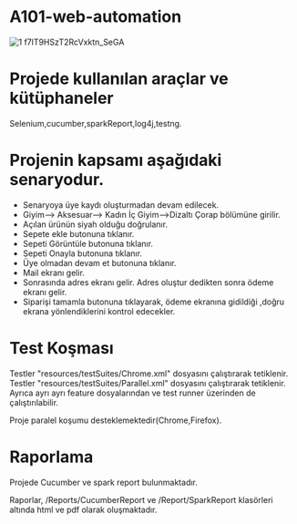 # A101-web-automation

![1 f7lT9HSzT2RcVxktn_SeGA](https://user-images.githubusercontent.com/49526501/174499258-8ff63b1a-570a-4f3f-9af5-7e6896e65304.png)

# Projede kullanılan araçlar ve kütüphaneler

Selenium,cucumber,sparkReport,log4j,testng.

# Projenin kapsamı aşağıdaki senaryodur.  

- Senaryoya üye kaydı oluşturmadan devam edilecek.
- Giyim--> Aksesuar--> Kadın İç Giyim-->Dizaltı Çorap bölümüne girilir.
- Açılan ürünün siyah olduğu doğrulanır.
- Sepete ekle butonuna tıklanır.
- Sepeti Görüntüle butonuna tıklanır.
- Sepeti Onayla butonuna tıklanır.
- Üye olmadan devam et butonuna tıklanır.
- Mail ekranı gelir.
- Sonrasında adres ekranı gelir. Adres oluştur dedikten sonra ödeme ekranı gelir.
- Siparişi tamamla butonuna tıklayarak, ödeme ekranına gidildiği ,doğru ekrana yönlendiklerini kontrol edecekler.


# Test Koşması

Testler "resources/testSuites/Chrome.xml" dosyasını çalıştırarak tetiklenir.  
Testler "resources/testSuites/Parallel.xml" dosyasını çalıştırarak tetiklenir.  
Ayrıca ayrı ayrı feature dosyalarından ve test runner üzerinden de çalıştırılabilir.  


Proje paralel koşumu desteklemektedir(Chrome,Firefox).

# Raporlama

Projede Cucumber ve spark report bulunmaktadır.

Raporlar, /Reports/CucumberReport ve /Report/SparkReport klasörleri altında html ve pdf olarak oluşmaktadır.

